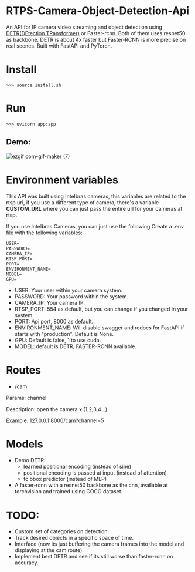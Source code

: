 # RTPS-Camera-Object-Detection-Api
An API for IP camera video streaming and object detection using [DETR(DEtection TRansformer)](https://github.com/facebookresearch/detr) or Faster-rcnn. Both of them uses resnet50 as backbone. DETR is about 4x faster but Faster-RCNN is more precise on real scenes.
Built with FastAPI and PyTorch.
# Install
```
>>> source install.sh
```
# Run
```
>>> uvicorn app:app
```

## Demo:
![ezgif com-gif-maker (7)](https://user-images.githubusercontent.com/56324869/126047793-9cfb412a-9822-4b7a-b575-c225487cacb0.gif)
# Environment variables
This API was built using Intelbras cameras, this variables are related to the rtsp url, if you use a different type of camera, there's a variable **CUSTOM_URL** where you can just pass the entire url for your cameras at rtsp.

If you use Intelbras Cameras, you can just use the following
Create a .env file with the following variables:
```env
USER= 
PASSWORD=
CAMERA_IP=
RTSP_PORT=
PORT=
ENVIRONMENT_NAME=
MODEL=
GPU=
```
- USER: Your user within your camera system.
- PASSWORD: Your password within the system.
- CAMERA_IP: Your camera IP.
- RTSP_PORT: 554 as default, but you can change if you changed in your system.
- PORT: Api port, 8000 as default.
- ENVIRONMENT_NAME: Will disable swagger and redocs for FastAPI if starts with "production". Default is None.
- GPU: Default is false, 1 to use cuda.
- MODEL: default is DETR, FASTER-RCNN available.

# Routes
- /cam

Params: channel

Description: open the camera x (1,2,3,4...).

Example: 127.0.0.1:8000/cam?channel=5

# Models
- Demo DETR: 
    * learned positional encoding (instead of sine)
    * positional encoding is passed at input (instead of attention)
    * fc bbox predictor (instead of MLP)
- A faster-rcnn with a resnet50 backbone as the cnn, available at torchvision and trained using COCO dataset.

# TODO:
- Custom set of categories on detection.
- Track desired objects in a specific space of time.
- Interface (now its just buffering the camera frames into the model and displaying at the cam route).
- Implement best DETR and see if its still worse than faster-rcnn on accuracy.
